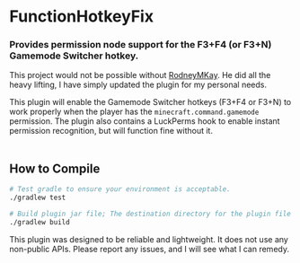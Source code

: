 # FunctionHotkeyFix
### Provides permission node support for the F3+F4 (or F3+N) Gamemode Switcher hotkey.
This project would not be possible without [RodneyMKay](https://github.com/SlimeNexus/F3NPerm). He did all the heavy lifting, I have simply updated the plugin for my personal needs.

This plugin will enable the Gamemode Switcher hotkeys (F3+F4 or F3+N) to work properly when the player has the `minecraft.command.gamemode` permission. The plugin also contains a LuckPerms hook to enable instant permission recognition, but will function fine without it.
<br /><br />

## How to Compile

```bash
# Test gradle to ensure your environment is acceptable.
./gradlew test
```
```bash
# Build plugin jar file; The destination directory for the plugin file will be `<Project Location>\build\libs\`.
./gradlew build
```

This plugin was designed to be reliable and lightweight. It does not use any non-public APIs.
Please report any issues, and I will see what I can remedy.
